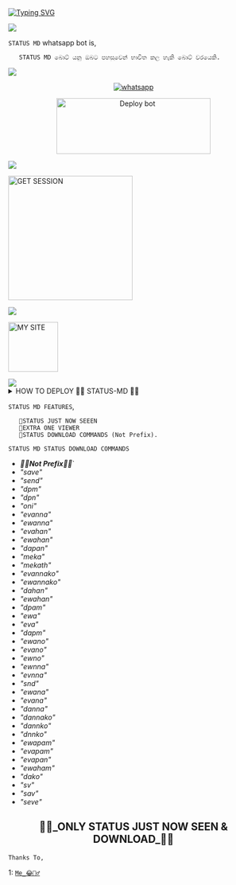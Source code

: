 <div align="left">
<a href="https://git.io/typing-svg"><img src="https://readme-typing-svg.demolab.com?font=Rubik+Dirt&size=65&pause=1000&color=F72C3F&background=FF20A500&center=true&vCenter=true&width=1000&height=150&lines=STATUS-MD;CREATED+BY+MASTER_MIND" alt="Typing SVG" /></a>   
</p> 

  </a>
<img src="https://user-images.githubusercontent.com/73097560/115834477-dbab4500-a447-11eb-908a-139a6edaec5c.gif">
  
`STATUS MD` whatsapp bot is,

       STATUS MD බොට් යනු ඔබට පහසුවෙන් භාවිත කල හැකි බොට් වරයෙකි.

<img src="https://user-images.githubusercontent.com/73097560/115834477-dbab4500-a447-11eb-908a-139a6edaec5c.gif">

<p align="center">

  <a aria-label="WhatsApp Supported Channel" href="https://whatsapp.com/channel/0029VaWWZa1G3R3c4TPADo0M" target="_blank">
    <img alt="whatsapp" src="https://img.shields.io/badge/Join Channel-25D366?style=for-the-badge&logo=whatsapp&logoColor=white" />
  </a>
  <p align="center">
<a href="https://github.com/MrMasterOfc/STATUS-MD/fork" target="blank"><img align="center" src="https://i.imgur.com/cxaSEWe.png" alt="Deploy bot" height="112" width="310" /></a>
  <div>
<img src="https://user-images.githubusercontent.com/73097560/115834477-dbab4500-a447-11eb-908a-139a6edaec5c.gif">

<a href="https://master-session-v1-and-v2-3d9c0dcfa05b.herokuapp.com/"><img src="https://img.shields.io/badge/GET-SESSION-black" alt="GET SESSION" width="250"></a>


<img src="https://user-images.githubusercontent.com/73097560/115834477-dbab4500-a447-11eb-908a-139a6edaec5c.gif">

<a href="https://mr-sahan-ofc.vercel.app/"><img src="https://img.shields.io/badge/MY-SITE-black" alt="MY SITE" width="100"></a>

<img src="https://user-images.githubusercontent.com/73097560/115834477-dbab4500-a447-11eb-908a-139a6edaec5c.gif">

 <details close>
<summary>HOW TO DEPLOY 👨‍💻 STATUS-MD 👨‍💻</summary>
   
    1: First Fork the Repo.
    2: Scan the QR or Pair
    3: Fill Config.js File
    4: Then Go to Heroku Web Page
    5: Create Heroku App
    6: Add Heroku Postgres package
    7: Click Deploy Tab And Add Github Your fork Repostory
    8: Click Deploy Branch
    9: Go to Resources
    10: Put Dyno Type to Professional and put 2x
    11: Enjoy
<img src="https://user-images.githubusercontent.com/73097560/115834477-dbab4500-a447-11eb-908a-139a6edaec5c.gif">
   </details>

   `STATUS MD FEATURES`,

       🔰STATUS JUST NOW SEEEN
       🔰EXTRA ONE VIEWER
       🔰STATUS DOWNLOAD COMMANDS (Not Prefix).

`STATUS MD STATUS DOWNLOAD COMMANDS`

- ***👨‍💻_Not Prefix_👨‍💻***`
- *"save"*
- *"send"*
- *"dpm"*
- *"dpn"*
- *"oni"*
- *"evanna"*
- *"ewanna"*
- *"evahan"*
- *"ewahan"*
- *"dapan"*
- *"meka"*
- *"mekath"*
- *"evannako"*
- *"ewannako"*
- *"dahan"*
- *"ewahan"*
- *"dpam"*
- *"ewa"*
- *"eva"*
- *"dapm"*
- *"ewano"*
- *"evano"*
- *"ewno"*
- *"ewnna"*
- *"evnna"*
- *"snd"*
- *"ewana"*
- *"evana"*
- *"danna"*
- *"dannako"*
- *"dannko"*
- *"dnnko"*
- *"ewapam"*
- *"evapam"*
- *"evapan"*
- *"ewaham"*
- *"dako"*
- *"sv"*
- *"sav"*
- *"seve"*

<h2 align="center"> 
👨‍💻_ONLY STATUS JUST NOW SEEN & DOWNLOAD_👨‍💻</h2>

`Thanks To,`

1: [`Me_😂🧛‍♂️`](https://wa.me/+94720797915)

